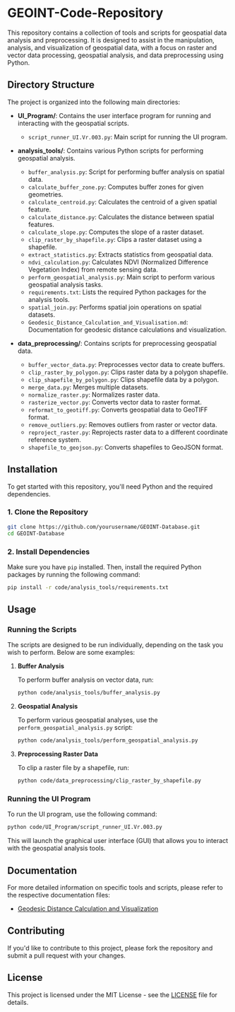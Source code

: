 # GEOINT-Code-Repository

This repository contains a collection of tools and scripts for geospatial data analysis and preprocessing. It is designed to assist in the manipulation, analysis, and visualization of geospatial data, with a focus on raster and vector data processing, geospatial analysis, and data preprocessing using Python.

## Directory Structure

The project is organized into the following main directories:

- **UI_Program/**: Contains the user interface program for running and interacting with the geospatial scripts.
    - `script_runner_UI.Vr.003.py`: Main script for running the UI program.

- **analysis_tools/**: Contains various Python scripts for performing geospatial analysis.
    - `buffer_analysis.py`: Script for performing buffer analysis on spatial data.
    - `calculate_buffer_zone.py`: Computes buffer zones for given geometries.
    - `calculate_centroid.py`: Calculates the centroid of a given spatial feature.
    - `calculate_distance.py`: Calculates the distance between spatial features.
    - `calculate_slope.py`: Computes the slope of a raster dataset.
    - `clip_raster_by_shapefile.py`: Clips a raster dataset using a shapefile.
    - `extract_statistics.py`: Extracts statistics from geospatial data.
    - `ndvi_calculation.py`: Calculates NDVI (Normalized Difference Vegetation Index) from remote sensing data.
    - `perform_geospatial_analysis.py`: Main script to perform various geospatial analysis tasks.
    - `requirements.txt`: Lists the required Python packages for the analysis tools.
    - `spatial_join.py`: Performs spatial join operations on spatial datasets.
    - `Geodesic_Distance_Calculation_and_Visualisation.md`: Documentation for geodesic distance calculations and visualization.

- **data_preprocessing/**: Contains scripts for preprocessing geospatial data.
    - `buffer_vector_data.py`: Preprocesses vector data to create buffers.
    - `clip_raster_by_polygon.py`: Clips raster data by a polygon shapefile.
    - `clip_shapefile_by_polygon.py`: Clips shapefile data by a polygon.
    - `merge_data.py`: Merges multiple datasets.
    - `normalize_raster.py`: Normalizes raster data.
    - `rasterize_vector.py`: Converts vector data to raster format.
    - `reformat_to_geotiff.py`: Converts geospatial data to GeoTIFF format.
    - `remove_outliers.py`: Removes outliers from raster or vector data.
    - `reproject_raster.py`: Reprojects raster data to a different coordinate reference system.
    - `shapefile_to_geojson.py`: Converts shapefiles to GeoJSON format.

## Installation

To get started with this repository, you'll need Python and the required dependencies.

### 1. Clone the Repository

```bash
git clone https://github.com/yourusername/GEOINT-Database.git
cd GEOINT-Database
```

### 2. Install Dependencies

Make sure you have `pip` installed. Then, install the required Python packages by running the following command:

```bash
pip install -r code/analysis_tools/requirements.txt
```

## Usage

### Running the Scripts

The scripts are designed to be run individually, depending on the task you wish to perform. Below are some examples:

1. **Buffer Analysis**

   To perform buffer analysis on vector data, run:

   ```bash
   python code/analysis_tools/buffer_analysis.py
   ```

2. **Geospatial Analysis**

   To perform various geospatial analyses, use the `perform_geospatial_analysis.py` script:

   ```bash
   python code/analysis_tools/perform_geospatial_analysis.py
   ```

3. **Preprocessing Raster Data**

   To clip a raster file by a shapefile, run:

   ```bash
   python code/data_preprocessing/clip_raster_by_shapefile.py
   ```

### Running the UI Program

To run the UI program, use the following command:

```bash
python code/UI_Program/script_runner_UI.Vr.003.py
```

This will launch the graphical user interface (GUI) that allows you to interact with the geospatial analysis tools.

## Documentation

For more detailed information on specific tools and scripts, please refer to the respective documentation files:

- [Geodesic Distance Calculation and Visualization](code/analysis_tools/Geodesic_Distance_Calculation_and_Visualisation.md)

## Contributing

If you'd like to contribute to this project, please fork the repository and submit a pull request with your changes.

## License

This project is licensed under the MIT License - see the [LICENSE](LICENSE) file for details.
